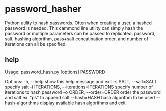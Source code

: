 # password_hasher
Python utility to hash passwords. Often when creating a user, a hashed password is needed. This cammond line utility can simply hash the password or multiple parameters can be passed to replicated. password, salt, hashing algorithm, pass+salt concatination order, and number of iterations can all be specified.

## help
Usage: password_hash.py [options] PASSWORD

Options:
  -h, --help            show this help message and exit
  -s SALT, --salt=SALT  specify salt
  -i ITERATIONS, --iterations=ITERATIONS
                        specify number of iterations to hash password
  -o ORDER, --order=ORDER
                        order the password and salt ex. "ps" to append salt
  --hash=HASH           hash algorithm to be used
  --hash-algorithms     display available hash algorithms and exit
